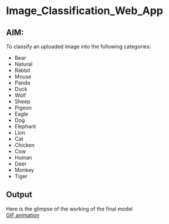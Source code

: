 # Image_Classification_Web_App

## AIM:
To classify an uploaded image into the following categories:
 - Bear
 - Natural
 - Rabbit
 - Mouse
 - Panda
 - Duck
 - Wolf
 - Sheep
 - Pigeon
 - Eagle 
 - Dog
 - Elephant
 - Lion
 - Cat 
 - Chicken
 - Cow
 - Human
 - Deer 
 - Monkey
 - Tiger

## Output
Here is the glimpse of the working of the final model<br>
[GIF animation](Gif/Flask_App.gif)
